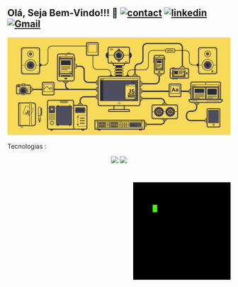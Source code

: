 ##                    Olá, Seja Bem-Vindo!!!  🖖                [![contact](https://img.shields.io/badge/WhatsApp-25D366?style=for-the-badge&logo=whatsapp&logoColor=white)](https://api.whatsapp.com/send?phone=5544920010649&text=Ol%C3%A1%20%2C%20tudo%20bem%20%3F)     [![linkedin](https://img.shields.io/badge/LinkedIn-0077B5?style=for-the-badge&logo=linkedin&logoColor=white)](https://www.linkedin.com/in/leandro-dukievicz-02b993218/)    [![Gmail](https://img.shields.io/badge/Gmail-D14836?style=for-the-badge&logo=gmail&logoColor=white)](mailto:leandrodukievicz1718@gmail.com)


<div height= "100em" align="center">
<img src="https://github.com/LeandroDukievicz/LeandroDukievicz/blob/main/js.gif"/>
  </div>
  



  Tecnologias :
<div align="center">
<img height = "180em" src="https://github-readme-stats.vercel.app/api?username=LeandroDukievicz&show_icons=true&theme=merko"/>
  <img height = "180em" src="https://github-readme-stats.vercel.app/api/top-langs/?username=LeandroDukievicz&layout=demo)](https://github.com/anuraghazra/github-readme-stats"/>
</div>

#

<div max-height= "100em" align="right">
<img src="https://github.com/LeandroDukievicz/LeandroDukievicz/blob/main/code-coding.gif"/>
  </div>

#
#

  




#





